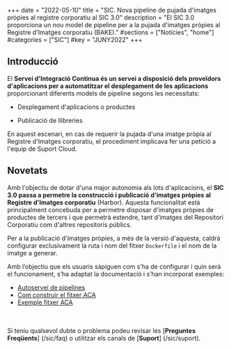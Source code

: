 +++
date        = "2022-05-10"
title       = "SIC. Nova pipeline de pujada d'imatges pròpies al registre corporatiu al SIC 3.0"
description = "El SIC 3.0 proporciona un nou model de pipeline per a la pujada d'imatges pròpies al Registre d'Imatges corporatiu (BAKE)."
#sections    = ["Notícies", "home"]
#categories  = ["SIC"]
#key         = "JUNY2022"
+++

## Introducció

El **Servei d'Integració Contínua és un servei a disposició dels proveïdors d'aplicacions per a automatitzar el desplegament
de les aplicacions** proporcionant diferents models de pipeline segons les necessitats:

- Desplegament d'aplicacions o productes

- Publicació de llibreries

En aquest escenari, en cas de requerir la pujada d'una imatge pròpia al Registre d'Imatges corporatiu, el procediment
implicava fer una petició a l'equip de Suport Cloud.

## Novetats

Amb l'objectiu de dotar d'una major autonomia als lots d'aplicacions, el **SIC 3.0 passa a permetre la construcció i
publicació d'imatges pròpies al Registre d'Imatges corporatiu** (Harbor). Aquesta funcionalitat està principalment
concebuda per a permetre disposar d'imatges pròpies de productes de tercers i que permetrà estendre, tant d’imatges
del Repositori Corporatiu com d'altres repositoris públics.

Per a la publicació d'imatges pròpies, a més de la versió d'aquesta, caldrà configurar exclusivament la ruta i
nom del fitxer `Dockerfile` i el nom de la imatge a generar.

Amb l’objectiu que els usuaris sàpiguen com s’ha de configurar i quin serà el funcionament, s’ha adaptat la documentació i s’han
incorporat exemples:

- [Autoservei de pipelines](/sic30-serveis/autoservei-pipelines/)
- [Com construir el fitxer ACA](/sic30-guies/fitxer-aca/)
- [Exemple fitxer ACA](/related/sic/3.0/aca_const_publi_harbor_image.yml)

<br/><br/>
Si teniu qualsevol dubte o problema podeu revisar les [**Preguntes Freqüents**] (/sic/faq) o utilitzar els canals de [**Suport**] (/sic/suport).